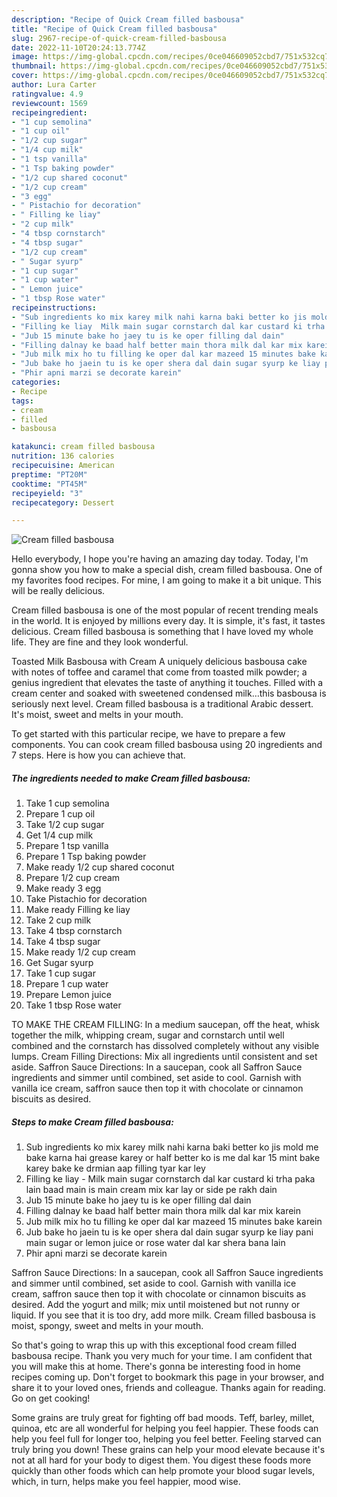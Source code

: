 ```yaml
---
description: "Recipe of Quick Cream filled basbousa"
title: "Recipe of Quick Cream filled basbousa"
slug: 2967-recipe-of-quick-cream-filled-basbousa
date: 2022-11-10T20:24:13.774Z
image: https://img-global.cpcdn.com/recipes/0ce046609052cbd7/751x532cq70/cream-filled-basbousa-recipe-main-photo.jpg
thumbnail: https://img-global.cpcdn.com/recipes/0ce046609052cbd7/751x532cq70/cream-filled-basbousa-recipe-main-photo.jpg
cover: https://img-global.cpcdn.com/recipes/0ce046609052cbd7/751x532cq70/cream-filled-basbousa-recipe-main-photo.jpg
author: Lura Carter
ratingvalue: 4.9
reviewcount: 1569
recipeingredient:
- "1 cup semolina"
- "1 cup oil"
- "1/2 cup sugar"
- "1/4 cup milk"
- "1 tsp vanilla"
- "1 Tsp baking powder"
- "1/2 cup shared coconut"
- "1/2 cup cream"
- "3 egg"
- " Pistachio for decoration"
- " Filling ke liay"
- "2 cup milk"
- "4 tbsp cornstarch"
- "4 tbsp sugar"
- "1/2 cup cream"
- " Sugar syurp"
- "1 cup sugar"
- "1 cup water"
- " Lemon juice"
- "1 tbsp Rose water"
recipeinstructions:
- "Sub ingredients ko mix karey milk nahi karna baki better ko jis mold me bake karna hai grease karey or half better ko is me dal kar 15 mint bake karey bake ke drmian aap filling tyar kar ley"
- "Filling ke liay  Milk main sugar cornstarch dal kar custard ki trha paka lain baad main is main cream mix kar lay or side pe rakh dain"
- "Jub 15 minute bake ho jaey tu is ke oper filling dal dain"
- "Filling dalnay ke baad half better main thora milk dal kar mix karein"
- "Jub milk mix ho tu filling ke oper dal kar mazeed 15 minutes bake karein"
- "Jub bake ho jaein tu is ke oper shera dal dain sugar syurp ke liay pani main sugar or lemon juice or rose water dal kar shera bana lain"
- "Phir apni marzi se decorate karein"
categories:
- Recipe
tags:
- cream
- filled
- basbousa

katakunci: cream filled basbousa 
nutrition: 136 calories
recipecuisine: American
preptime: "PT20M"
cooktime: "PT45M"
recipeyield: "3"
recipecategory: Dessert

---
```



![Cream filled basbousa](https://img-global.cpcdn.com/recipes/0ce046609052cbd7/751x532cq70/cream-filled-basbousa-recipe-main-photo.jpg)

Hello everybody, I hope you're having an amazing day today. Today, I'm gonna show you how to make a special dish, cream filled basbousa. One of my favorites food recipes. For mine, I am going to make it a bit unique. This will be really delicious.

Cream filled basbousa is one of the most popular of recent trending meals in the world. It is enjoyed by millions every day. It is simple, it's fast, it tastes delicious. Cream filled basbousa is something that I have loved my whole life. They are fine and they look wonderful.

Toasted Milk Basbousa with Cream A uniquely delicious basbousa cake with notes of toffee and caramel that come from toasted milk powder; a genius ingredient that elevates the taste of anything it touches. Filled with a cream center and soaked with sweetened condensed milk…this basbousa is seriously next level. Cream filled basbousa is a traditional Arabic dessert. It&#39;s moist, sweet and melts in your mouth.


To get started with this particular recipe, we have to prepare a few components. You can cook cream filled basbousa using 20 ingredients and 7 steps. Here is how you can achieve that.

<!--inarticleads1-->

##### The ingredients needed to make Cream filled basbousa:

1. Take 1 cup semolina
1. Prepare 1 cup oil
1. Take 1/2 cup sugar
1. Get 1/4 cup milk
1. Prepare 1 tsp vanilla
1. Prepare 1 Tsp baking powder
1. Make ready 1/2 cup shared coconut
1. Prepare 1/2 cup cream
1. Make ready 3 egg
1. Take  Pistachio for decoration
1. Make ready  Filling ke liay
1. Take 2 cup milk
1. Take 4 tbsp cornstarch
1. Take 4 tbsp sugar
1. Make ready 1/2 cup cream
1. Get  Sugar syurp
1. Take 1 cup sugar
1. Prepare 1 cup water
1. Prepare  Lemon juice
1. Take 1 tbsp Rose water


TO MAKE THE CREAM FILLING: In a medium saucepan, off the heat, whisk together the milk, whipping cream, sugar and cornstarch until well combined and the cornstarch has dissolved completely without any visible lumps. Cream Filling Directions: Mix all ingredients until consistent and set aside. Saffron Sauce Directions: In a saucepan, cook all Saffron Sauce ingredients and simmer until combined, set aside to cool. Garnish with vanilla ice cream, saffron sauce then top it with chocolate or cinnamon biscuits as desired. 

<!--inarticleads2-->

##### Steps to make Cream filled basbousa:

1. Sub ingredients ko mix karey milk nahi karna baki better ko jis mold me bake karna hai grease karey or half better ko is me dal kar 15 mint bake karey bake ke drmian aap filling tyar kar ley
1. Filling ke liay  - Milk main sugar cornstarch dal kar custard ki trha paka lain baad main is main cream mix kar lay or side pe rakh dain
1. Jub 15 minute bake ho jaey tu is ke oper filling dal dain
1. Filling dalnay ke baad half better main thora milk dal kar mix karein
1. Jub milk mix ho tu filling ke oper dal kar mazeed 15 minutes bake karein
1. Jub bake ho jaein tu is ke oper shera dal dain sugar syurp ke liay pani main sugar or lemon juice or rose water dal kar shera bana lain
1. Phir apni marzi se decorate karein


Saffron Sauce Directions: In a saucepan, cook all Saffron Sauce ingredients and simmer until combined, set aside to cool. Garnish with vanilla ice cream, saffron sauce then top it with chocolate or cinnamon biscuits as desired. Add the yogurt and milk; mix until moistened but not runny or liquid. If you see that it is too dry, add more milk. Cream filled basbousa is moist, spongy, sweet and melts in your mouth. 

So that's going to wrap this up with this exceptional food cream filled basbousa recipe. Thank you very much for your time. I am confident that you will make this at home. There's gonna be interesting food in home recipes coming up. Don't forget to bookmark this page in your browser, and share it to your loved ones, friends and colleague. Thanks again for reading. Go on get cooking!

Some grains are truly great for fighting off bad moods. Teff, barley, millet, quinoa, etc are all wonderful for helping you feel happier. These foods can help you feel full for longer too, helping you feel better. Feeling starved can truly bring you down! These grains can help your mood elevate because it's not at all hard for your body to digest them. You digest these foods more quickly than other foods which can help promote your blood sugar levels, which, in turn, helps make you feel happier, mood wise.
